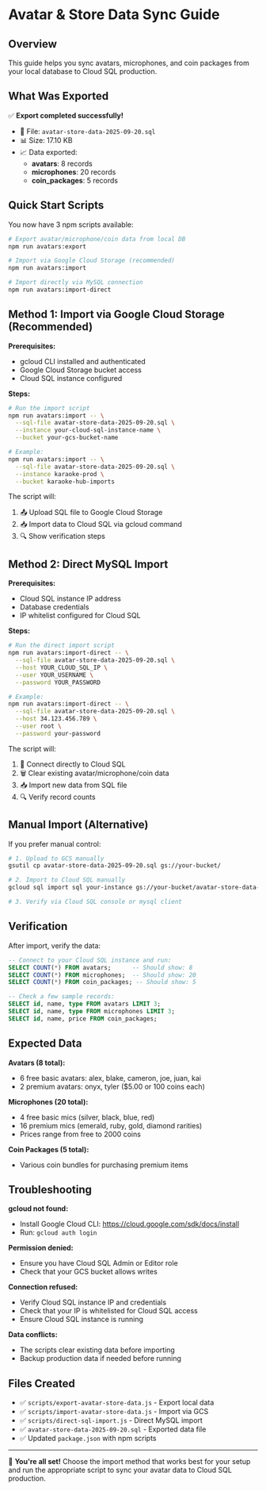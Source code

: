 # Avatar & Store Data Sync Guide

## Overview
This guide helps you sync avatars, microphones, and coin packages from your local database to Cloud SQL production.

## What Was Exported
✅ **Export completed successfully!**
- 📁 File: `avatar-store-data-2025-09-20.sql`
- 📊 Size: 17.10 KB
- 📈 Data exported:
  - **avatars**: 8 records
  - **microphones**: 20 records  
  - **coin_packages**: 5 records

## Quick Start Scripts

You now have 3 npm scripts available:

```bash
# Export avatar/microphone/coin data from local DB
npm run avatars:export

# Import via Google Cloud Storage (recommended)
npm run avatars:import

# Import directly via MySQL connection  
npm run avatars:import-direct
```

## Method 1: Import via Google Cloud Storage (Recommended)

**Prerequisites:**
- gcloud CLI installed and authenticated
- Google Cloud Storage bucket access
- Cloud SQL instance configured

**Steps:**
```bash
# Run the import script
npm run avatars:import -- \
  --sql-file avatar-store-data-2025-09-20.sql \
  --instance your-cloud-sql-instance-name \
  --bucket your-gcs-bucket-name

# Example:
npm run avatars:import -- \
  --sql-file avatar-store-data-2025-09-20.sql \
  --instance karaoke-prod \
  --bucket karaoke-hub-imports
```

The script will:
1. 📤 Upload SQL file to Google Cloud Storage
2. 📥 Import data to Cloud SQL via gcloud command
3. 🔍 Show verification steps

## Method 2: Direct MySQL Import

**Prerequisites:**
- Cloud SQL instance IP address
- Database credentials
- IP whitelist configured for Cloud SQL

**Steps:**
```bash
# Run the direct import script
npm run avatars:import-direct -- \
  --sql-file avatar-store-data-2025-09-20.sql \
  --host YOUR_CLOUD_SQL_IP \
  --user YOUR_USERNAME \
  --password YOUR_PASSWORD

# Example:
npm run avatars:import-direct -- \
  --sql-file avatar-store-data-2025-09-20.sql \
  --host 34.123.456.789 \
  --user root \
  --password your-password
```

The script will:
1. 🔌 Connect directly to Cloud SQL
2. 🗑️ Clear existing avatar/microphone/coin data
3. 📥 Import new data from SQL file
4. 🔍 Verify record counts

## Manual Import (Alternative)

If you prefer manual control:

```bash
# 1. Upload to GCS manually
gsutil cp avatar-store-data-2025-09-20.sql gs://your-bucket/

# 2. Import to Cloud SQL manually  
gcloud sql import sql your-instance gs://your-bucket/avatar-store-data-2025-09-20.sql --database=karaokehub

# 3. Verify via Cloud SQL console or mysql client
```

## Verification

After import, verify the data:

```sql
-- Connect to your Cloud SQL instance and run:
SELECT COUNT(*) FROM avatars;      -- Should show: 8
SELECT COUNT(*) FROM microphones;  -- Should show: 20
SELECT COUNT(*) FROM coin_packages; -- Should show: 5

-- Check a few sample records:
SELECT id, name, type FROM avatars LIMIT 3;
SELECT id, name, type FROM microphones LIMIT 3;
SELECT id, name, price FROM coin_packages;
```

## Expected Data

**Avatars (8 total):**
- 6 free basic avatars: alex, blake, cameron, joe, juan, kai
- 2 premium avatars: onyx, tyler ($5.00 or 100 coins each)

**Microphones (20 total):**
- 4 free basic mics (silver, black, blue, red)
- 16 premium mics (emerald, ruby, gold, diamond rarities)
- Prices range from free to 2000 coins

**Coin Packages (5 total):**
- Various coin bundles for purchasing premium items

## Troubleshooting

**gcloud not found:**
- Install Google Cloud CLI: https://cloud.google.com/sdk/docs/install
- Run: `gcloud auth login`

**Permission denied:**
- Ensure you have Cloud SQL Admin or Editor role
- Check that your GCS bucket allows writes

**Connection refused:**
- Verify Cloud SQL instance IP and credentials
- Check that your IP is whitelisted for Cloud SQL access
- Ensure Cloud SQL instance is running

**Data conflicts:**
- The scripts clear existing data before importing
- Backup production data if needed before running

## Files Created

- ✅ `scripts/export-avatar-store-data.js` - Export local data
- ✅ `scripts/import-avatar-store-data.js` - Import via GCS  
- ✅ `scripts/direct-sql-import.js` - Direct MySQL import
- ✅ `avatar-store-data-2025-09-20.sql` - Exported data file
- ✅ Updated `package.json` with npm scripts

---

🎉 **You're all set!** Choose the import method that works best for your setup and run the appropriate script to sync your avatar data to Cloud SQL production.